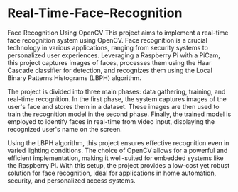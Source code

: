 # Real-Time-Face-Recognition
Face Recognition Using OpenCV
This project aims to implement a real-time face recognition system using OpenCV. Face recognition is a crucial technology in various applications, ranging from security systems to personalized user experiences. Leveraging a Raspberry Pi with a PiCam, this project captures images of faces, processes them using the Haar Cascade classifier for detection, and recognizes them using the Local Binary Patterns Histograms (LBPH) algorithm.

The project is divided into three main phases: data gathering, training, and real-time recognition. In the first phase, the system captures images of the user's face and stores them in a dataset. These images are then used to train the recognition model in the second phase. Finally, the trained model is employed to identify faces in real-time from video input, displaying the recognized user's name on the screen.

Using the LBPH algorithm, this project ensures effective recognition even in varied lighting conditions. The choice of OpenCV allows for a powerful and efficient implementation, making it well-suited for embedded systems like the Raspberry Pi. With this setup, the project provides a low-cost yet robust solution for face recognition, ideal for applications in home automation, security, and personalized access systems.
